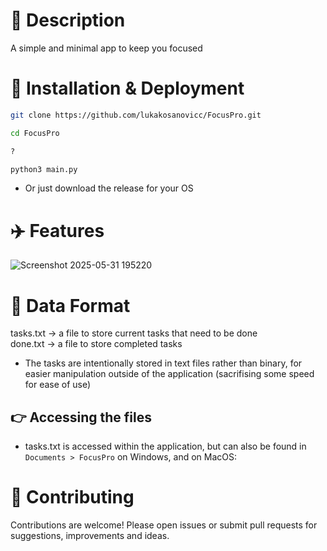 # 📖 Description<br>
A simple and minimal app to keep you focused

# 🚀 Installation & Deployment<br>
```bash
git clone https://github.com/lukakosanovicc/FocusPro.git
```
```bash
cd FocusPro
```
```bash
?
```
```bash
python3 main.py
```
- Or just download the release for your OS

# ✈️ Features
![Screenshot 2025-05-31 195220](https://github.com/user-attachments/assets/f80c21d9-b9be-48c0-b4bd-eef3f9c4d745)

# 📝 Data Format<br>
tasks.txt -> a file to store current tasks that need to be done<br>
done.txt -> a file to store completed tasks<br>

- The tasks are intentionally stored in text files rather than binary, for easier manipulation outside of the application (sacrifising some speed for ease of use)

## 👉 Accessing the files
- tasks.txt is accessed within the application, but can also be found in `Documents > FocusPro` on Windows, and on MacOS:


# 🤝 Contributing<br>
Contributions are welcome! Please open issues or submit pull requests for suggestions, improvements and ideas.
